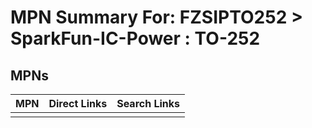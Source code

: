 



# MPN Summary For: FZSIPTO252 > SparkFun-IC-Power : TO-252

## MPNs
  

|MPN|Direct Links|Search Links|
| :--- | :--- | :--- |
||||

